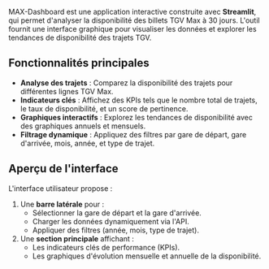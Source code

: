 
MAX-Dashboard est une application interactive construite avec **Streamlit**, qui permet d'analyser la disponibilité des billets TGV Max à 30 jours. L'outil fournit une interface graphique  pour visualiser les données et explorer les tendances de disponibilité des trajets TGV.

## Fonctionnalités principales

- **Analyse des trajets** : Comparez la disponibilité des trajets pour différentes lignes TGV Max.
- **Indicateurs clés** : Affichez des KPIs tels que le nombre total de trajets, le taux de disponibilité, et un score de pertinence.
- **Graphiques interactifs** : Explorez les tendances de disponibilité avec des graphiques annuels et mensuels.
- **Filtrage dynamique** : Appliquez des filtres par gare de départ, gare d'arrivée, mois, année, et type de trajet.

## Aperçu de l'interface

L'interface utilisateur propose :

1. Une **barre latérale** pour :
   - Sélectionner la gare de départ et la gare d'arrivée.
   - Charger les données dynamiquement via l'API.
   - Appliquer des filtres (année, mois, type de trajet).
2. Une **section principale** affichant :
   - Les indicateurs clés de performance (KPIs).
   - Les graphiques d'évolution mensuelle et annuelle de la disponibilité.
